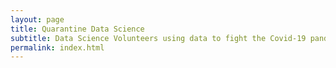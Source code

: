```yaml
---
layout: page
title: Quarantine Data Science
subtitle: Data Science Volunteers using data to fight the Covid-19 pandemic by connecting people, organizations, and resources.
permalink: index.html
---
```

